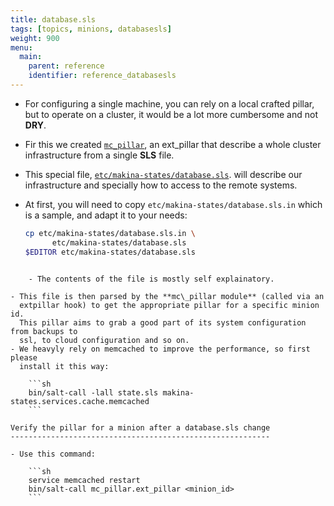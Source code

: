 ```yaml
---
title: database.sls
tags: [topics, minions, databasesls]
weight: 900
menu:
  main:
    parent: reference
    identifier: reference_databasesls
---
```


- For configuring a single machine, you can rely on a local crafted pillar,
  but to operate on a cluster, it would be a lot more cumbersome and not **DRY**.
- Fir this we created [``mc_pillar``](https://github.com/makinacorpus/makina-states/blob/v2/mc_states/modules/mc_pillar.py), an ext_pillar that describe a whole
  cluster infrastructure from a single **SLS** file.
- This special file, [``etc/makina-states/database.sls``](https://github.com/makinacorpus/makina-states/blob/v2/etc/makina-states/database.sls.in). will
  describe our infrastructure and specially how to access to the remote
  systems.
- At first, you will need to copy ``etc/makina-states/database.sls.in`` which is a sample, and adapt it to your needs:

    ```sh
    cp etc/makina-states/database.sls.in \
          etc/makina-states/database.sls
    $EDITOR etc/makina-states/database.sls
```

    - The contents of the file is mostly self explainatory.

- This file is then parsed by the **mc\_pillar module** (called via an
  extpillar hook) to get the appropriate pillar for a specific minion id.
  This pillar aims to grab a good part of its system configuration from backups to
  ssl, to cloud configuration and so on.
- We heavyly rely on memcached to improve the performance, so first please
  install it this way:

    ```sh
    bin/salt-call -lall state.sls makina-states.services.cache.memcached
    ```

Verify the pillar for a minion after a database.sls change
----------------------------------------------------------

- Use this command:

    ```sh
    service memcached restart
    bin/salt-call mc_pillar.ext_pillar <minion_id>
    ```
